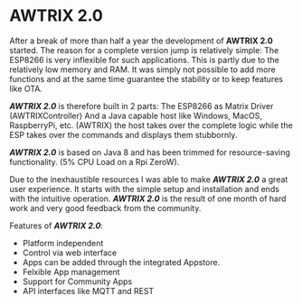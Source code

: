 # AWTRIX 2.0



After a break of more than half a year the development of **AWTRIX 2.0** started.
The reason for a complete version jump is relatively simple:
The ESP8266 is very inflexible for such applications. This is partly due to the relatively low memory and RAM. It was simply not possible to add more functions and at the same time guarantee the stability or to keep features like OTA.

***AWTRIX 2.0*** is therefore built in 2 parts:
The ESP8266 as Matrix Driver (AWTRIXController)
And a Java capable host like Windows, MacOS, RaspberryPi, etc. (AWTRIX) the host takes over the complete logic while the ESP takes over the commands and displays them stubbornly.

***AWTRIX 2.0*** is based on Java 8 and has been trimmed for resource-saving functionality.
(5% CPU Load on a Rpi ZeroW).

Due to the inexhaustible resources I was able to make ***AWTRIX 2.0*** a great user experience. It starts with the simple setup and installation and ends with the intuitive operation. ***AWTRIX 2.0*** is the result of one month of hard work and very good feedback from the community.

Features of ***AWTRIX 2.0***:
- Platform independent
- Control via web interface
- Apps can be added through the integrated Appstore.
- Felxible App management
- Support for Community Apps
- API interfaces like MQTT and REST
